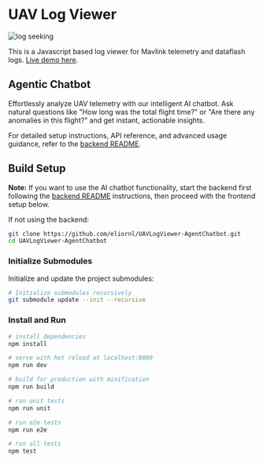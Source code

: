 # UAV Log Viewer

![log seeking](preview.gif "Logo Title Text 1")

This is a Javascript based log viewer for Mavlink telemetry and dataflash logs.
[Live demo here](http://plot.ardupilot.org).

## Agentic Chatbot

Effortlessly analyze UAV telemetry with our intelligent AI chatbot. Ask natural questions like "How long was the total flight time?" or "Are there any anomalies in this flight?" and get instant, actionable insights.

For detailed setup instructions, API reference, and advanced usage guidance, refer to the [backend README](./backend/README.md).

## Build Setup

**Note:** If you want to use the AI chatbot functionality, start the backend first following the [backend README](./backend/README.md) instructions, then proceed with the frontend setup below.

If not using the backend:

```bash
git clone https://github.com/eliornl/UAVLogViewer-AgentChatbot.git
cd UAVLogViewer-AgentChatbot
```

### Initialize Submodules

Initialize and update the project submodules:

```bash
# Initialize submodules recursively
git submodule update --init --recursive
```

### Install and Run

``` bash
# install dependencies
npm install

# serve with hot reload at localhost:8080
npm run dev

# build for production with minification
npm run build

# run unit tests
npm run unit

# run e2e tests
npm run e2e

# run all tests
npm test
```